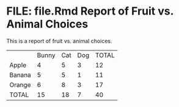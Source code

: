 FILE: file.Rmd
Report of Fruit vs. Animal Choices
==================================

This is a report of fruit vs. animal choices.

<table class="t1">
<tr>
<td class="header col_first"></td><td class="header col">Bunny</td><td class="header col">Cat</td><td class="header col">Dog</td><td class="header col_last">TOTAL</td></tr>
<tr>
<td class="col_first">Apple</td><td class="col">4</td><td class="col">5</td><td class="col">3</td><td class="col_last">12</td></tr>
<tr>
<td class="col_first">Banana</td><td class="col">5</td><td class="col">5</td><td class="col">1</td><td class="col_last">11</td></tr>
<tr>
<td class="col_first">Orange</td><td class="col">6</td><td class="col">8</td><td class="col">3</td><td class="col_last">17</td></tr>
<tr>
<td class="footer col_first">TOTAL</td><td class="footer col">15</td><td class="footer col">18</td><td class="footer col">7</td><td class="footer col_last">40</td></tr>
</table>

